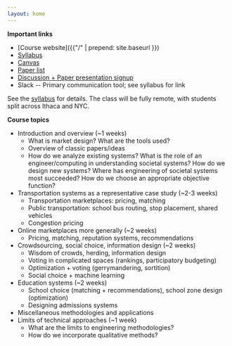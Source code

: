 ```yaml
---
layout: home
---
```

<b>Important links</b>
 - [Course website]({{"/" | prepend: site.baseurl }})
 - [Syllabus](https://docs.google.com/document/d/1jb3OyBg9Iv5YsSgp0E1dRVmNpvfK_1-Z5e1fazlm7Uk/edit)
 - [Canvas](https://canvas.cornell.edu/courses/38827)
 - [Paper list](https://docs.google.com/document/d/1VFOLy8fAoY8Kmy06unBx-Bkp5tc62mM5bpsY_j7dsL8/edit#heading=h.ktoma9yvfgly)
 - [Discussion + Paper presentation signup](https://docs.google.com/spreadsheets/d/1Ne38J1SdDiBgSg_OTHoPaaQHJ3s113pQc11EDvm81HI/edit#gid=0)
 - Slack -- Primary communication tool; see syllabus for link

See the [syllabus](https://docs.google.com/document/d/1jb3OyBg9Iv5YsSgp0E1dRVmNpvfK_1-Z5e1fazlm7Uk/edit) for details. The class will be fully remote, with students split across Ithaca and NYC.

 <b> Course topics </b>
  - Introduction and overview (~1 weeks)
      - What is market design? What are the tools used?
      - Overview of classic papers/ideas
      - How do we analyze existing systems? What is the role of an engineer/computing in understanding societal systems? How do we design new systems? Where has engineering of societal systems most succeeded? How do we choose an appropriate objective function?
  - Transportation systems as a representative case study (~2-3 weeks)
      - Transportation marketplaces: pricing, matching
      - Public transportation: school bus routing, stop placement, shared vehicles
      - Congestion pricing
  - Online marketplaces more generally (~2 weeks)
      - Pricing, matching, reputation systems, recommendations
  - Crowdsourcing, social choice, information design (~2 weeks)
      - Wisdom of crowds, herding, information design
      - Voting in complicated spaces (rankings, participatory budgeting)
      - Optimization + voting (gerrymandering, sortition)
      - Social choice + machine learning
  - Education systems (~2 weeks)
      - School choice (matching + recommendations), school zone design (optimization)
      - Designing admissions systems
  - Miscellaneous methodologies and applications
  - Limits of technical approaches (~1 week)
      - What are the limits to engineering methodologies?
      - How do we incorporate qualitative methods?

